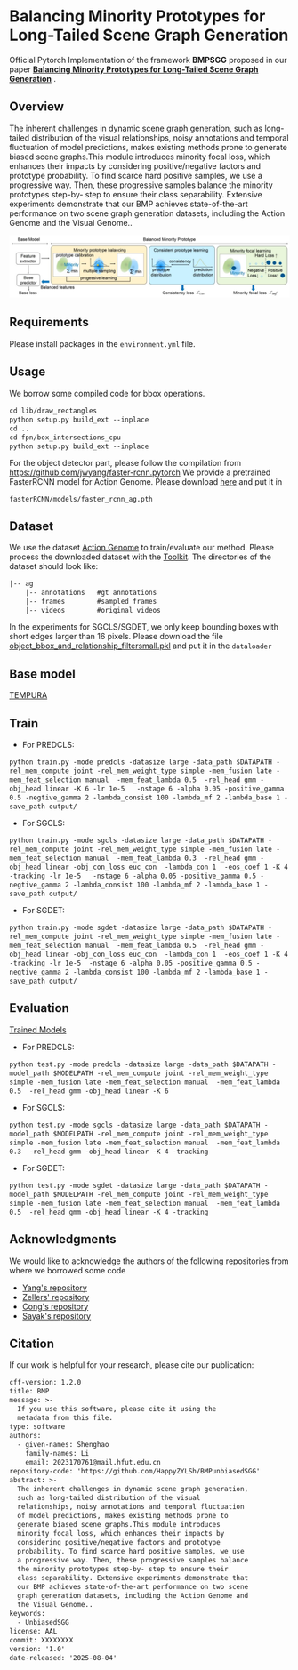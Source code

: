 # Balancing Minority Prototypes for Long-Tailed Scene Graph Generation

Official Pytorch Implementation of the framework **BMPSGG** proposed in our paper [**Balancing Minority Prototypes for Long-Tailed Scene Graph Generation**]() .

## Overview

The inherent challenges in dynamic scene graph generation, such as long-tailed distribution of the visual relationships, noisy annotations and temporal fluctuation of model predictions, makes existing methods prone to generate biased scene graphs.This module introduces minority focal loss, which enhances their impacts by considering positive/negative factors and prototype probability. To find scarce hard positive samples, we use a progressive way. Then, these progressive samples balance the minority prototypes step-by-
step to ensure their class separability. Extensive experiments demonstrate that our BMP achieves state-of-the-art performance on two scene graph generation datasets, including the Action Genome and the Visual Genome..

![GitHub Logo](/data/framework.png)

## Requirements

Please install packages in the ``environment.yml`` file.

## Usage

We borrow some compiled code for bbox operations.

```
cd lib/draw_rectangles
python setup.py build_ext --inplace
cd ..
cd fpn/box_intersections_cpu
python setup.py build_ext --inplace
```

For the object detector part, please follow the compilation from https://github.com/jwyang/faster-rcnn.pytorch
We provide a pretrained FasterRCNN model for Action Genome. Please download [here](https://drive.google.com/file/d/1-u930Pk0JYz3ivS6V_HNTM1D5AxmN5Bs/view?usp=sharing) and put it in

```
fasterRCNN/models/faster_rcnn_ag.pth
```

## Dataset

We use the dataset [Action Genome](https://www.actiongenome.org/#download) to train/evaluate our method. Please process the downloaded dataset with the [Toolkit](https://github.com/JingweiJ/ActionGenome). The directories of the dataset should look like:

```
|-- ag
    |-- annotations   #gt annotations
    |-- frames        #sampled frames
    |-- videos        #original videos
```

 In the experiments for SGCLS/SGDET, we only keep bounding boxes with short edges larger than 16 pixels. Please download the file [object_bbox_and_relationship_filtersmall.pkl](https://drive.google.com/file/d/19BkAwjCw5ByyGyZjFo174Oc3Ud56fkaT/view?usp=sharing) and put it in the ``dataloader``

## Base model

[TEMPURA](https://github.com/sayaknag/unbiasedSGG.git)

## Train

+ For PREDCLS:

```
python train.py -mode predcls -datasize large -data_path $DATAPATH -rel_mem_compute joint -rel_mem_weight_type simple -mem_fusion late -mem_feat_selection manual  -mem_feat_lambda 0.5  -rel_head gmm -obj_head linear -K 6 -lr 1e-5   -nstage 6 -alpha 0.05 -positive_gamma 0.5 -negtive_gamma 2 -lambda_consist 100 -lambda_mf 2 -lambda_base 1 -save_path output/ 

```

+ For SGCLS:

```
python train.py -mode sgcls -datasize large -data_path $DATAPATH -rel_mem_compute joint -rel_mem_weight_type simple -mem_fusion late -mem_feat_selection manual  -mem_feat_lambda 0.3  -rel_head gmm -obj_head linear -obj_con_loss euc_con  -lambda_con 1  -eos_coef 1 -K 4 -tracking -lr 1e-5   -nstage 6 -alpha 0.05 -positive_gamma 0.5 -negtive_gamma 2 -lambda_consist 100 -lambda_mf 2 -lambda_base 1 -save_path output/ 

```

+ For SGDET:

```
python train.py -mode sgdet -datasize large -data_path $DATAPATH -rel_mem_compute joint -rel_mem_weight_type simple -mem_fusion late -mem_feat_selection manual  -mem_feat_lambda 0.5  -rel_head gmm -obj_head linear -obj_con_loss euc_con  -lambda_con 1  -eos_coef 1 -K 4 -tracking -lr 1e-5  -nstage 6 -alpha 0.05 -positive_gamma 0.5 -negtive_gamma 2 -lambda_consist 100 -lambda_mf 2 -lambda_base 1 -save_path output/ 

```


## Evaluation

[Trained Models]()

+ For PREDCLS:

```
python test.py -mode predcls -datasize large -data_path $DATAPATH -model_path $MODELPATH -rel_mem_compute joint -rel_mem_weight_type simple -mem_fusion late -mem_feat_selection manual  -mem_feat_lambda 0.5  -rel_head gmm -obj_head linear -K 6 

```

+ For SGCLS:

```
python test.py -mode sgcls -datasize large -data_path $DATAPATH -model_path $MODELPATH -rel_mem_compute joint -rel_mem_weight_type simple -mem_fusion late -mem_feat_selection manual  -mem_feat_lambda 0.3  -rel_head gmm -obj_head linear -K 4 -tracking 

```

+ For SGDET:

```
python test.py -mode sgdet -datasize large -data_path $DATAPATH -model_path $MODELPATH -rel_mem_compute joint -rel_mem_weight_type simple -mem_fusion late -mem_feat_selection manual  -mem_feat_lambda 0.5  -rel_head gmm -obj_head linear -K 4 -tracking 

```

## Acknowledgments

We would like to acknowledge the authors of the following repositories from where we borrowed some code

+ [Yang&#39;s repository](https://github.com/jwyang/faster-rcnn.pytorch)
+ [Zellers&#39; repository](https://github.com/rowanz/neural-motifs)
+ [Cong&#39;s repository](https://github.com/yrcong/STTran.git)
+ [Sayak&#39;s repository](https://github.com/sayaknag/unbiasedSGG.git)

## Citation

If our work is helpful for your research, please cite our publication:

```
cff-version: 1.2.0
title: BMP
message: >-
  If you use this software, please cite it using the
  metadata from this file.
type: software
authors:
  - given-names: Shenghao
    family-names: Li
    email: 2023170761@mail.hfut.edu.cn
repository-code: 'https://github.com/HappyZYLSh/BMPunbiasedSGG'
abstract: >-
  The inherent challenges in dynamic scene graph generation,
  such as long-tailed distribution of the visual
  relationships, noisy annotations and temporal fluctuation
  of model predictions, makes existing methods prone to
  generate biased scene graphs.This module introduces
  minority focal loss, which enhances their impacts by
  considering positive/negative factors and prototype
  probability. To find scarce hard positive samples, we use
  a progressive way. Then, these progressive samples balance
  the minority prototypes step-by- step to ensure their
  class separability. Extensive experiments demonstrate that
  our BMP achieves state-of-the-art performance on two scene
  graph generation datasets, including the Action Genome and
  the Visual Genome..
keywords:
  - UnbiasedSGG
license: AAL
commit: XXXXXXXX
version: '1.0'
date-released: '2025-08-04'

```
